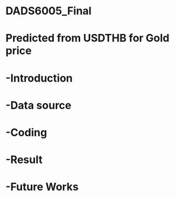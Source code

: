 # DADS6005_Final

# Predicted from USDTHB for Gold price 



# -Introduction



# -Data source



# -Coding



# -Result



# -Future Works
